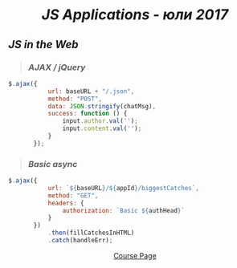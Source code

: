 <h1 align="center"><em>JS Applications - юли 2017</em></h1>

 ## *JS in the Web*
 
 >  ### *AJAX / jQuery*
 ```JavaScript
$.ajax({
            url: baseURL + "/.json",
            method: "POST",
            data: JSON.stringify(chatMsg),
            success: function () {
                input.author.val('');
                input.content.val('');
            }
        });
 ```
 
 > ### *Basic async*
 ```JavaScript
 $.ajax({
            url: `${baseURL}/${appId}/biggestCatches`,
            method: "GET",
            headers: {
                authorization: `Basic ${authHead}`
            }
        })
            .then(fillCatchesInHTML)
            .catch(handleErr);
 ```

 <p align="center">
	<a href="https://softuni.bg/trainings/1651/js-applications-july-2017">Course Page</a> <br />
</p>
